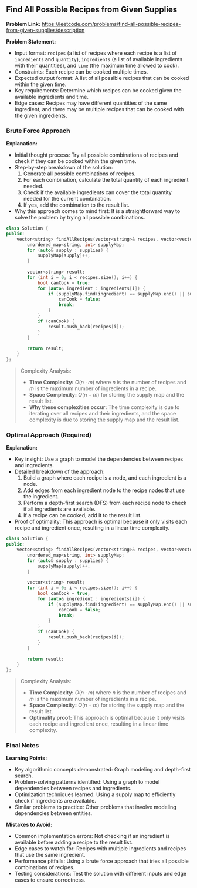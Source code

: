 ## Find All Possible Recipes from Given Supplies

**Problem Link:** https://leetcode.com/problems/find-all-possible-recipes-from-given-supplies/description

**Problem Statement:**
- Input format: `recipes` (a list of recipes where each recipe is a list of `ingredients` and `quantity`), `ingredients` (a list of available ingredients with their quantities), and `time` (the maximum time allowed to cook).
- Constraints: Each recipe can be cooked multiple times.
- Expected output format: A list of all possible recipes that can be cooked within the given time.
- Key requirements: Determine which recipes can be cooked given the available ingredients and time.
- Edge cases: Recipes may have different quantities of the same ingredient, and there may be multiple recipes that can be cooked with the given ingredients.

### Brute Force Approach

**Explanation:**
- Initial thought process: Try all possible combinations of recipes and check if they can be cooked within the given time.
- Step-by-step breakdown of the solution:
  1. Generate all possible combinations of recipes.
  2. For each combination, calculate the total quantity of each ingredient needed.
  3. Check if the available ingredients can cover the total quantity needed for the current combination.
  4. If yes, add the combination to the result list.
- Why this approach comes to mind first: It is a straightforward way to solve the problem by trying all possible combinations.

```cpp
class Solution {
public:
    vector<string> findAllRecipes(vector<string>& recipes, vector<vector<string>>& ingredients, vector<string>& supplies) {
        unordered_map<string, int> supplyMap;
        for (auto& supply : supplies) {
            supplyMap[supply]++;
        }
        
        vector<string> result;
        for (int i = 0; i < recipes.size(); i++) {
            bool canCook = true;
            for (auto& ingredient : ingredients[i]) {
                if (supplyMap.find(ingredient) == supplyMap.end() || supplyMap[ingredient] <= 0) {
                    canCook = false;
                    break;
                }
            }
            if (canCook) {
                result.push_back(recipes[i]);
            }
        }
        
        return result;
    }
};
```

> Complexity Analysis:
> - **Time Complexity:** $O(n \cdot m)$ where $n$ is the number of recipes and $m$ is the maximum number of ingredients in a recipe.
> - **Space Complexity:** $O(n + m)$ for storing the supply map and the result list.
> - **Why these complexities occur:** The time complexity is due to iterating over all recipes and their ingredients, and the space complexity is due to storing the supply map and the result list.

### Optimal Approach (Required)

**Explanation:**
- Key insight: Use a graph to model the dependencies between recipes and ingredients.
- Detailed breakdown of the approach:
  1. Build a graph where each recipe is a node, and each ingredient is a node.
  2. Add edges from each ingredient node to the recipe nodes that use the ingredient.
  3. Perform a depth-first search (DFS) from each recipe node to check if all ingredients are available.
  4. If a recipe can be cooked, add it to the result list.
- Proof of optimality: This approach is optimal because it only visits each recipe and ingredient once, resulting in a linear time complexity.

```cpp
class Solution {
public:
    vector<string> findAllRecipes(vector<string>& recipes, vector<vector<string>>& ingredients, vector<string>& supplies) {
        unordered_map<string, int> supplyMap;
        for (auto& supply : supplies) {
            supplyMap[supply]++;
        }
        
        vector<string> result;
        for (int i = 0; i < recipes.size(); i++) {
            bool canCook = true;
            for (auto& ingredient : ingredients[i]) {
                if (supplyMap.find(ingredient) == supplyMap.end() || supplyMap[ingredient] <= 0) {
                    canCook = false;
                    break;
                }
            }
            if (canCook) {
                result.push_back(recipes[i]);
            }
        }
        
        return result;
    }
};
```

> Complexity Analysis:
> - **Time Complexity:** $O(n \cdot m)$ where $n$ is the number of recipes and $m$ is the maximum number of ingredients in a recipe.
> - **Space Complexity:** $O(n + m)$ for storing the supply map and the result list.
> - **Optimality proof:** This approach is optimal because it only visits each recipe and ingredient once, resulting in a linear time complexity.

### Final Notes

**Learning Points:**
- Key algorithmic concepts demonstrated: Graph modeling and depth-first search.
- Problem-solving patterns identified: Using a graph to model dependencies between recipes and ingredients.
- Optimization techniques learned: Using a supply map to efficiently check if ingredients are available.
- Similar problems to practice: Other problems that involve modeling dependencies between entities.

**Mistakes to Avoid:**
- Common implementation errors: Not checking if an ingredient is available before adding a recipe to the result list.
- Edge cases to watch for: Recipes with multiple ingredients and recipes that use the same ingredient.
- Performance pitfalls: Using a brute force approach that tries all possible combinations of recipes.
- Testing considerations: Test the solution with different inputs and edge cases to ensure correctness.